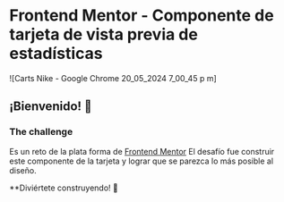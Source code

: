 # Frontend Mentor - Componente de tarjeta de vista previa de estadísticas

![Carts Nike - Google Chrome 20_05_2024 7_00_45 p  m]

## ¡Bienvenido! 👋

### The challenge
Es un reto de la plata forma de [Frontend Mentor](https://www.frontendmentor.io/challenges)
El desafío fue construir este componente de la tarjeta y lograr que se parezca lo más posible al diseño.

**Diviértete construyendo! 🚀
